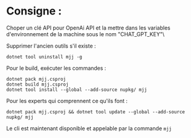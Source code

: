 # Consigne :

Choper un clé API pour OpenAi API et la mettre dans les variables d'environnement de la machine sous le nom "CHAT_GPT_KEY"\

Supprimer l'ancien outils s'il existe :
```
dotnet tool uninstall mjj -g
```

Pour le build, exécuter les commandes : 
```
dotnet pack mjj.csproj
dotnet build mjj.csproj
dotnet tool install --global --add-source nupkg/ mjj
```

Pour les experts qui comprennent ce qu'ils font :
```
dotnet pack mjj.csproj && dotnet tool update --global --add-source nupkg/ mjj
```

Le cli est maintenant disponible et appelable par la commande ```mjj```